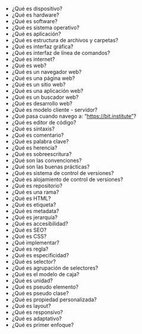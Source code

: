 - ¿Qué es dispositivo?
- ¿Qué es hardware?
- ¿Qué es software?
- ¿Qué es sistema operativo?
- ¿Qué es aplicación?
- ¿Qué es estructura de archivos y carpetas?
- ¿Qué es interfaz gráfica?
- ¿Qué es interfaz de línea de comandos?
- ¿Qué es internet?
- ¿Qué es web?
- ¿Qué es un navegador web?
- ¿Qué es una página web?
- ¿Qué es un sitio web?
- ¿Qué es una aplicación web?
- ¿Qué es un buscador web?
- ¿Qué es desarrollo web?
- ¿Qué es modelo cliente - servidor?
- ¿Qué pasa cuando navego a: “https://bit.institute”?
- ¿Qué es editor de código?
- ¿Qué es sintaxis?
- ¿Qué es comentario?
- ¿Qué es palabra clave?
- ¿Qué es herencia?
- ¿Qué es sobreescritura?
- ¿Qué son las convenciones?
- ¿Qué son las buenas prácticas?
- ¿Qué es sistema de control de versiones?
- ¿Qué es alojamiento de control de versiones?
- ¿Qué es repositorio?
- ¿Qué es una rama?
- ¿Qué es HTML?
- ¿Qué es etiqueta?
- ¿Qué es metadata?
- ¿Qué es jerarquía?
- ¿Qué es accesibilidad?
- ¿Qué es SEO?
- ¿Qué es CSS?
- ¿Qué implementar?
- ¿Qué es regla?
- ¿Qué es especificidad?
- ¿Qué es selector?
- ¿Qué es agrupación de selectores?
- ¿Qué es el modelo de caja?
- ¿Qué es unidad?
- ¿Qué es pseudo elemento?
- ¿Qué es pseudo clase?
- ¿Qué es propiedad personalizada?
- ¿Qué es layout?
- ¿Qué es responsivo?
- ¿Qué es adaptativo?
- ¿Qué es primer enfoque?

